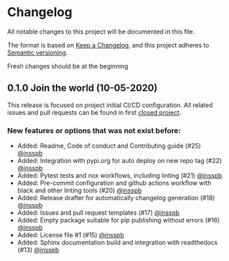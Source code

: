 # Changelog

All notable changes to this project will be documented in this file.

The format is based on [Keep a Changelog](https://keepachangelog.com),
and this project adheres to
[Semantic versioning](https://semver.org/spec/v2.0.0.html).

Fresh changes should be at the beginning

## 0.1.0 Join the world (10-05-2020)

This release is focused on project initial CI/CD configuration. All related
issues and pull requests can be found in first
[closed project](https://github.com/insspb/ikt/projects/1).

### New features or options that was not exist before:

* Added: Readme, Code of conduct and Contributing guide (#25)
[@insspb](https://github.com/insspb)
* Added: Integration with pypi.org for auto deploy on new repo tag (#22)
[@insspb](https://github.com/insspb)
* Added: Pytest tests and nox workflows, including linting (#21)
[@insspb](https://github.com/insspb)
* Added: Pre-commit configuration and github actions workflow with black and
other linting tools (#20) [@insspb](https://github.com/insspb)
* Added: Release drafter for automatically changelog generation (#18)
[@insspb](https://github.com/insspb)
* Added: Issues and pull request templates (#17)
[@insspb](https://github.com/insspb)
* Added: Empty package suitable for pip publishing without errors (#16)
[@insspb](https://github.com/insspb)
* Added: License file #1 (#15) [@insspb](https://github.com/insspb)
* Added: Sphinx documentation build and integration with readthedocs (#13)
[@insspb](https://github.com/insspb)
